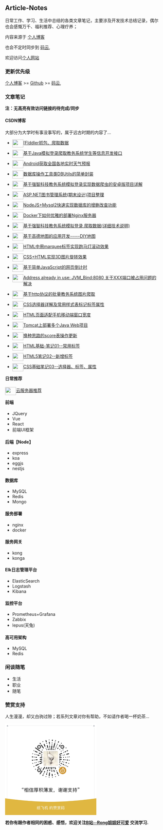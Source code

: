 ## Article-Notes

日常工作、学习、生活中总结的各类文章笔记，主要涉及开发技术总结记录，偶尔也会感慨万千、福利推荐、心理疗养；

内容来源于 [个人博客]([http://blog.142vip.cn/) 

也会不定时同步到 [码云](https://gitee.com/mmdapl),

欢迎访问[个人网站](http://www.142vip.cn/) 

### 更新优先级

[个人博客]([http://blog.142vip.cn](http://blog.142vip.cn/)) >= [Github](https://github.com/mmdapl) >= [码云](https://gitee.com/mmdapl),

### 文章笔记

**注：无高亮有效访问链接的待完成/同步**

#### CSDN博客

大部分为大学时有事没事写的，属于远古时期的内容了...

- [<img src="https://csdnimg.cn/release/phoenix/template/new_img/reprint.png" width="36" height="26" align="left" />[FIddler抓包、爬取数据](https://blog.csdn.net/Mmdapl/article/details/79133779)

- <img src="https://csdnimg.cn/release/phoenix/template/new_img/original.png" width="36" height="26" align="left" /> [基于Java模拟登录爬取教务系统学生等信息开发接口](https://blog.csdn.net/Mmdapl/article/details/83514722)
- <img src="https://csdnimg.cn/release/phoenix/template/new_img/original.png" width="36" height="26" align="left" />[Android获取全国各地实时天气预报](https://blog.csdn.net/Mmdapl/article/details/80758702)
- <img src="https://csdnimg.cn/release/phoenix/template/new_img/original.png" width="36" height="26" align="left" />[数据库操作工具类DBUtils的简单封装](https://blog.csdn.net/Mmdapl/article/details/80779380)
- <img src="https://csdnimg.cn/release/phoenix/template/new_img/original.png" width="36" height="26" align="left" /> [基于强智科技教务系统模拟登录实现数据爬虫的安卓版项目详解](https://blog.csdn.net/Mmdapl/article/details/80787391)
- <img src="https://csdnimg.cn/release/phoenix/template/new_img/original.png" width="36" height="26" align="left" /> [ASP.NET图书管理系统(期末设计)项目整理](https://blog.csdn.net/Mmdapl/article/details/80855172)
- <img src="https://csdnimg.cn/release/phoenix/template/new_img/original.png" width="36" height="26" align="left" /> [NodeJS+Mysql2快速实现数据库的增删改查功能](https://blog.csdn.net/Mmdapl/article/details/100926588)
- <img src="https://csdnimg.cn/release/phoenix/template/new_img/original.png" width="36" height="26" align="left" /> [Docker下如何优雅的部署Nginx服务器](https://blog.csdn.net/Mmdapl/article/details/105521223)
- <img src="https://csdnimg.cn/release/phoenix/template/new_img/original.png" width="36" height="26" align="left" /> [基于强智科技教务系统模拟登录,爬取数据(详细技术说明)](https://blog.csdn.net/Mmdapl/article/details/80373126)
- <img src="https://csdnimg.cn/release/phoenix/template/new_img/original.png" width="36" height="26" align="left" /> [基于高德地图的应用开发-----DIY地图](https://blog.csdn.net/Mmdapl/article/details/78793419)

- <img src="https://csdnimg.cn/release/phoenix/template/new_img/original.png" width="36" height="26" align="left" /> [HTML中用marquee标签实现跑马灯滚动效果](https://blog.csdn.net/Mmdapl/article/details/78827570)
- <img src="https://csdnimg.cn/release/phoenix/template/new_img/original.png" width="36" height="26" align="left" /> [CSS+HTML实现3D图片旋转效果](https://blog.csdn.net/Mmdapl/article/details/78882684)
- <img src="https://csdnimg.cn/release/phoenix/template/new_img/original.png" width="36" height="26" align="left" /> [基于简单JavaScript的网页倒计时](https://blog.csdn.net/Mmdapl/article/details/78888169)
- [<img src="https://csdnimg.cn/release/phoenix/template/new_img/original.png" width="36" height="26" align="left" /> Address already in use: JVM_Bind:8080 关于XXX端口被占用问题的解决](https://blog.csdn.net/Mmdapl/article/details/78892233)
-  <img src="https://csdnimg.cn/release/phoenix/template/new_img/original.png" width="36" height="26" align="left" />[基于http协议的批量教务系统图片爬取](https://blog.csdn.net/Mmdapl/article/details/79156774)
- <img src="https://csdnimg.cn/release/phoenix/template/new_img/original.png" width="36" height="26" align="left" /> [CSS选择器详解及常用样式表标记标签属性](https://blog.csdn.net/Mmdapl/article/details/79589156)

- <img src="https://csdnimg.cn/release/phoenix/template/new_img/original.png" width="36" height="26" align="left" />[HTML页面适配手机移动端窗口宽度](https://blog.csdn.net/Mmdapl/article/details/79646998)
- <img src="https://csdnimg.cn/release/phoenix/template/new_img/original.png" width="36" height="26" align="left" />[Tomcat上部署多个Java Web项目](https://blog.csdn.net/Mmdapl/article/details/80149809)
- <img src="https://csdnimg.cn/release/phoenix/template/new_img/original.png" width="36" height="26" align="left" />[换种思路的score表操作更新](https://blog.csdn.net/Mmdapl/article/details/80288861)

- <img src="https://csdnimg.cn/release/phoenix/template/new_img/original.png" width="36" height="26" align="left" />[HTML基础-笔记01--常用标签](https://blog.csdn.net/Mmdapl/article/details/79589671)
- <img src="https://csdnimg.cn/release/phoenix/template/new_img/original.png" width="36" height="26" align="left" />[HTML5笔记02--新增标签](https://blog.csdn.net/Mmdapl/article/details/79589695)
- <img src="https://csdnimg.cn/release/phoenix/template/new_img/original.png" width="36" height="26" align="left" /> [CSS基础笔记03--选择器、标签、属性](https://blog.csdn.net/Mmdapl/article/details/79598302)


#### 日常推荐

<img src="https://csdnimg.cn/release/phoenix/template/new_img/original.png" width="36" height="26" align="left" /> [云服务器推荐](server-introduce.md)

#### 前端

- JQuery
- Vue
- React
- 前端UI框架

#### 后端【Node】

- express
- koa
- eggjs
- nestjs

#### 数据库

- MySQL
- Redis
- Mongo

#### 服务部署

- nginx
- docker

#### 服务网关

-  kong
- konga

#### Elk日志管理平台

-  ElasticSearch
- Logstash
- Kibana

#### 监控平台

- Prometheus+Grafana
- Zabbix
- lepus(天兔)

#### 高可用架构

- MySQL
- Redis

### 闲谈随笔

- 生活
- 职业
- 随笔

### 赞赏支持

人生漫漫，却又白驹过隙；若系列文章对你有帮助，不如请作者喝一杯奶茶...

<img src="img/weChatDonate.jpg" width="300" height="300" align="center" />




**若你有跟作者相同的困惑、感悟，欢迎关注[B站--Rong姐姐好可爱](https://space.bilibili.com/350937042) 交流学习.**

